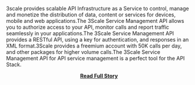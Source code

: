 <p>3scale provides scalable API Infrastructure as a Service to control, manage and monetize the distribution of data, content or services for devices, mobile and web applications.The 3Scale Service Management API allows you to authorize access to your API, monitor calls and report traffic seamlessly in your applications.The 3Scale Service Management API provides a RESTful API, using a key for authentication, and responses in an XML format.3Scale provides a freemium account with 50K calls per day, and other packages for higher volume calls.The 3Scale Service Management API for API service management is a perfect tool for the API Stack.</p>
<center><p><a href="http://www.apievangelist.com/2011/10/08/api-stack-api-service-management-with-3scale-service-management-api/" style='padding:25px; font-sze:18px; font-weight: bold;'>Read Full Story</a></p></center>
